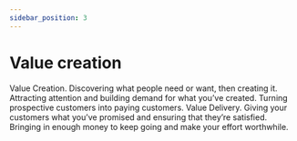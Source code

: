 ```yaml
---
sidebar_position: 3
---
```


# Value creation

Value Creation. Discovering what people need or want, then creating it. Attracting attention and building demand for what you’ve created. Turning prospective customers into paying customers. Value Delivery. Giving your customers what you’ve promised and ensuring that they’re satisfied. Bringing in enough money to keep going and make your effort worthwhile.